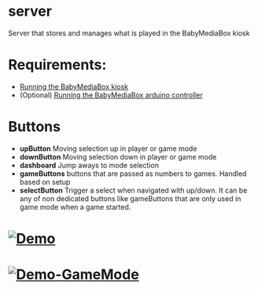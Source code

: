 # server
Server that stores and manages what is played in the BabyMediaBox kiosk

# Requirements:
- [Running the BabyMediaBox kiosk](https://github.com/BabyMediaBox/kiosk)
- (Optional) [Running the BabyMediaBox arduino controller](https://github.com/BabyMediaBox/controller)

# Buttons

- **upButton** Moving selection up in player or game mode
- **downButton** Moving selection down in player or game mode
- **dashboard** Jump aways to mode selection
- **gameButtons** buttons that are passed as numbers to games. Handled based on setup
- **selectButton** Trigger a select when navigated with up/down. It can be any of non dedicated buttons like gameButtons that are only used in game mode when a game started.

# [![Demo](https://mraiur.com/files/BabyMediaBox.gif)](https://youtu.be/wDMkf0tSyG4)

# [![Demo-GameMode](https://mraiur.com/files/BabyMediaBox_GameMode.gif)](https://youtu.be/DCX_XxpH2M0)
